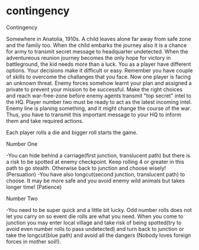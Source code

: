 # contingency
Contingency

Somewhere in Anatolia, 1910s.
A child leaves alone far away from safe zone and the family too. When the child embarks the journey also it is a chance for army to transmit secret message to headquarter undetected.
When the adventureous reunion journey becomes the only hope for victory in battleground, the kid needs more than a luck.
You as a player have different options. Your decisions make it difficult or easy.
Remember you have couple of skills to overcome the challanges that you face.
Now one player is facing an unknown threat.
Enemy forces somehow learnt your plan and assigned a private to prevent your mission to be successful.
Make the right choices and reach war-free-zone before enemy agents transmit "top secret" intel to the HQ.
Player number two must be ready to act as the latest incoming intel.
Enemy line is planing something, and it might change the course of the war.
Thus, you have to transmit this important message to your HQ to inform them and take required actions.

Each player rolls a die and bigger roll starts the game.

Number One

-You can hide behind a carriage(first junction, translucent path) but there is a risk to be spotted at enemy checkpoint.
Keep rolling 4 or greater in this path to go stealth. Otherwise back to junction and choose wisely! (Persuation)
-You have also longcut(second junction, translucent path) to choose.
It may be more safe and you avoid enemy wild animals but takes longer time! (Patience)

Number Two

-You need to be super quick and a little bit lucky.
Odd number rolls does not let you carry on so event die rolls are what you need.
When you come to junction you may enter local village and take risk of being spotted(try to avoid even number rolls to pass undetected) and turn back to junction or take the longcut(blue path) and avoid all the dangers (Nobody loves foreign forces in mother soil!).
